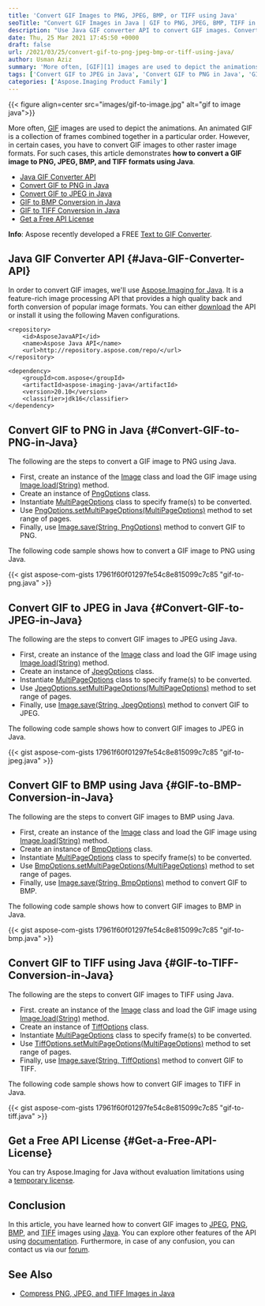 ```yaml
---
title: 'Convert GIF Images to PNG, JPEG, BMP, or TIFF using Java'
seoTitle: "Convert GIF Images in Java | GIF to PNG, JPEG, BMP, TIFF in Java"
description: "Use Java GIF converter API to convert GIF images. Convert GIF to PNG, JPEG, BMP and TIFF images programmatically using Java."
date: Thu, 25 Mar 2021 17:45:50 +0000
draft: false
url: /2021/03/25/convert-gif-to-png-jpeg-bmp-or-tiff-using-java/
author: Usman Aziz
summary: 'More often, [GIF][1] images are used to depict the animations. An animated GIF is a collection of frames combined together in a particular order. However, in certain cases, you have to convert GIF images to other raster image formats. For such cases, this article demonstrates **how to convert a GIF image to PNG, JPEG, BMP, and TIFF formats using Java**.'
tags: ['Convert GIF to JPEG in Java', 'Convert GIF to PNG in Java', 'GIF to BMP Conversion in Java', 'GIF to TIFF Conversion in Java', 'Java GIF Converter API']
categories: ['Aspose.Imaging Product Family']
---
```




{{< figure align=center src="images/gif-to-image.jpg" alt="gif to image java">}}


More often, [GIF][2] images are used to depict the animations. An animated GIF is a collection of frames combined together in a particular order. However, in certain cases, you have to convert GIF images to other raster image formats. For such cases, this article demonstrates **how to convert a GIF image to PNG, JPEG, BMP, and TIFF formats using Java**.

*   [Java GIF Converter API][3]
*   [Convert GIF to PNG in Java][4]
*   [Convert GIF to JPEG in Java][5]
*   [GIF to BMP Conversion in Java][6]
*   [GIF to TIFF Conversion in Java][7]
*   [Get a Free API License][8]

**Info**: Aspose recently developed a FREE [Text to GIF Converter][9].

## Java GIF Converter API {#Java-GIF-Converter-API}

In order to convert GIF images, we'll use [Aspose.Imaging for Java][10]. It is a feature-rich image processing API that provides a high quality back and forth conversion of popular image formats. You can either [download][11] the API or install it using the following Maven configurations.

```
<repository>
    <id>AsposeJavaAPI</id>
    <name>Aspose Java API</name>
    <url>http://repository.aspose.com/repo/</url>
</repository>
```
```
<dependency>
    <groupId>com.aspose</groupId>
    <artifactId>aspose-imaging-java</artifactId>
    <version>20.10</version>
    <classifier>jdk16</classifier>
</dependency>
```

## Convert GIF to PNG in Java {#Convert-GIF-to-PNG-in-Java}

The following are the steps to convert a GIF image to PNG using Java.

*   First, create an instance of the [Image][12] class and load the GIF image using [Image.load(String)][13] method.
*   Create an instance of [PngOptions][14] class.
*   Instantiate [MultiPageOptions][15] class to specify frame(s) to be converted.
*   Use [PngOptions.setMultiPageOptions(MultiPageOptions)][16] method to set range of pages.
*   Finally, use [Image.save(String, PngOptions)][17] method to convert GIF to PNG.

The following code sample shows how to convert a GIF image to PNG using Java.

{{< gist aspose-com-gists 17961f60f01297fe54c8e815099c7c85 "gif-to-png.java" >}}

## Convert GIF to JPEG in Java {#Convert-GIF-to-JPEG-in-Java}

The following are the steps to convert GIF images to JPEG using Java.

*   First, create an instance of the [Image][18] class and load the GIF image using [Image.load(String)][19] method.
*   Create an instance of [JpegOptions][20] class.
*   Instantiate [MultiPageOptions][21] class to specify frame(s) to be converted.
*   Use [JpegOptions.setMultiPageOptions(MultiPageOptions)][22] method to set range of pages.
*   Finally, use [Image.save(String, JpegOptions)][23] method to convert GIF to JPEG.

The following code sample shows how to convert GIF images to JPEG in Java.

{{< gist aspose-com-gists 17961f60f01297fe54c8e815099c7c85 "gif-to-jpeg.java" >}}

## Convert GIF to BMP using Java {#GIF-to-BMP-Conversion-in-Java}

The following are the steps to convert GIF images to BMP using Java.

*   First, create an instance of the [Image][24] class and load the GIF image using [Image.load(String)][25] method.
*   Create an instance of [BmpOptions][26] class.
*   Instantiate [MultiPageOptions][27] class to specify frame(s) to be converted.
*   Use [BmpOptions.setMultiPageOptions(MultiPageOptions)][28] method to set range of pages.
*   Finally, use [Image.save(String, BmpOptions)][29] method to convert GIF to BMP.

The following code sample shows how to convert GIF images to BMP in Java.

{{< gist aspose-com-gists 17961f60f01297fe54c8e815099c7c85 "gif-to-bmp.java" >}}

## Convert GIF to TIFF using Java {#GIF-to-TIFF-Conversion-in-Java}

The following are the steps to convert GIF images to TIFF using Java.

*   First. create an instance of the [Image][30] class and load the GIF image using [Image.load(String)][31] method.
*   Create an instance of [TiffOptions][32] class.
*   Instantiate [MultiPageOptions][33] class to specify frame(s) to be converted.
*   Use [TiffOptions.setMultiPageOptions(MultiPageOptions)][34] method to set range of pages.
*   Finally, use [Image.save(String, TiffOptions)][35] method to convert GIF to TIFF.

The following code sample shows how to convert GIF images to TIFF in Java.

{{< gist aspose-com-gists 17961f60f01297fe54c8e815099c7c85 "gif-to-tiff.java" >}}

## Get a Free API License {#Get-a-Free-API-License}

You can try Aspose.Imaging for Java without evaluation limitations using a [temporary license][36].

## Conclusion

In this article, you have learned how to convert GIF images to [JPEG][37], [PNG][38], [BMP][39], and [TIFF][40] images using [Java][41]. You can explore other features of the API using [documentation][42]. Furthermore, in case of any confusion, you can contact us via our [forum][43].

## See Also

*   [Compress PNG, JPEG, and TIFF Images in Java][44]




[1]: https://docs.fileformat.com/image/gif/
[2]: https://docs.fileformat.com/image/gif/
[3]: #Java-GIF-Converter-API
[4]: #Convert-GIF-to-PNG-in-Java
[5]: #Convert-GIF-to-JPEG-in-Java
[6]: #GIF-to-BMP-Conversion-in-Java
[7]: #GIF-to-TIFF-Conversion-in-Java
[8]: #Get-a-Free-API-License
[9]: https://products.aspose.app/slides/text-to-gif
[10]: https://products.aspose.com/imaging/java
[11]: https://downloads.aspose.com/imaging/java
[12]: https://apireference.aspose.com/imaging/java/com.aspose.imaging/Image
[13]: https://apireference.aspose.com/imaging/java/com.aspose.imaging/Image#load-java.lang.String-
[14]: https://apireference.aspose.com/imaging/java/com.aspose.imaging.imageoptions/PngOptions
[15]: https://apireference.aspose.com/imaging/java/com.aspose.imaging.imageoptions/MultiPageOptions
[16]: https://apireference.aspose.com/imaging/java/com.aspose.imaging/ImageOptionsBase#setMultiPageOptions-com.aspose.imaging.imageoptions.MultiPageOptions-
[17]: https://apireference.aspose.com/imaging/java/com.aspose.imaging/Image#save-java.lang.String-com.aspose.imaging.ImageOptionsBase-
[18]: https://apireference.aspose.com/imaging/java/com.aspose.imaging/Image
[19]: https://apireference.aspose.com/imaging/java/com.aspose.imaging/Image#load-java.lang.String-
[20]: https://apireference.aspose.com/imaging/java/com.aspose.imaging.imageoptions/JpegOptions
[21]: https://apireference.aspose.com/imaging/java/com.aspose.imaging.imageoptions/MultiPageOptions
[22]: https://apireference.aspose.com/imaging/java/com.aspose.imaging/ImageOptionsBase#setMultiPageOptions-com.aspose.imaging.imageoptions.MultiPageOptions-
[23]: https://apireference.aspose.com/imaging/java/com.aspose.imaging/Image#save-java.lang.String-com.aspose.imaging.ImageOptionsBase-
[24]: https://apireference.aspose.com/imaging/java/com.aspose.imaging/Image
[25]: https://apireference.aspose.com/imaging/java/com.aspose.imaging/Image#load-java.lang.String-
[26]: https://apireference.aspose.com/imaging/java/com.aspose.imaging.imageoptions/BmpOptions
[27]: https://apireference.aspose.com/imaging/java/com.aspose.imaging.imageoptions/MultiPageOptions
[28]: https://apireference.aspose.com/imaging/java/com.aspose.imaging/ImageOptionsBase#setMultiPageOptions-com.aspose.imaging.imageoptions.MultiPageOptions-
[29]: https://apireference.aspose.com/imaging/java/com.aspose.imaging/Image#save-java.lang.String-com.aspose.imaging.ImageOptionsBase-
[30]: https://apireference.aspose.com/imaging/java/com.aspose.imaging/Image
[31]: https://apireference.aspose.com/imaging/java/com.aspose.imaging/Image#load-java.lang.String-
[32]: https://apireference.aspose.com/imaging/java/com.aspose.imaging.imageoptions/TiffOptions
[33]: https://apireference.aspose.com/imaging/java/com.aspose.imaging.imageoptions/MultiPageOptions
[34]: https://apireference.aspose.com/imaging/java/com.aspose.imaging/ImageOptionsBase#setMultiPageOptions-com.aspose.imaging.imageoptions.MultiPageOptions-
[35]: https://apireference.aspose.com/imaging/java/com.aspose.imaging/Image#save-java.lang.String-com.aspose.imaging.ImageOptionsBase-
[36]: https://purchase.aspose.com/temporary-license
[37]: https://docs.fileformat.com/image/jpeg/
[38]: https://docs.fileformat.com/image/png/
[39]: https://docs.fileformat.com/image/bmp/
[40]: https://docs.fileformat.com/image/tiff/
[41]: https://docs.fileformat.com/programming/java/
[42]: https://docs.aspose.com/imaging/java/
[43]: https://forum.aspose.com/
[44]: https://blog.aspose.com/2021/02/26/compress-png-jpeg-tiff-images-in-java/





